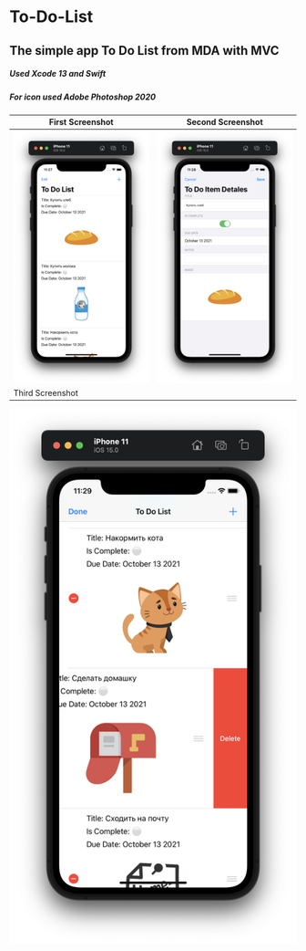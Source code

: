 # To-Do-List
## The simple app To Do List from MDA with MVC
##### Used Xcode 13 and Swift
##### For icon used Adobe Photoshop 2020

First Screenshot | Second Screenshot
------------ | ------------- 
![Screenshots](https://github.com/Evgen-ios/To-Do-List/blob/main/To%20Do%20List/Screenshots/Снимок%20экрана%202021-10-13%20в%2011.27.57.png) | ![Screenshots](https://github.com/Evgen-ios/To-Do-List/blob/main/To%20Do%20List/Screenshots/Снимок%20экрана%202021-10-13%20в%2011.28.27.png)
Third Screenshot |
![Screenshots](https://github.com/Evgen-ios/To-Do-List/blob/main/To%20Do%20List/Screenshots/Снимок%20экрана%202021-10-13%20в%2011.29.10.png)

